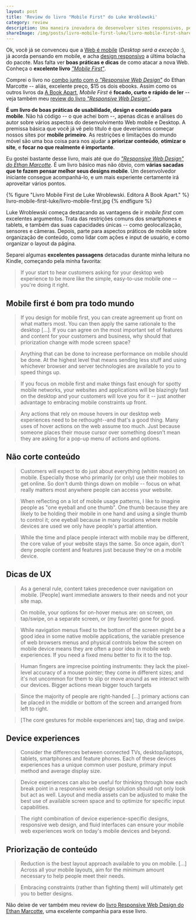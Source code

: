```yaml
---
layout: post
title: 'Review do livro "Mobile First" do Luke Wroblewski'
category: review
description: Uma maneira inovadora de desenvolver sites responsivos, pensando primeiro em mobile e depois no Desktop. Review do livro com trechos destacados.
shareImage: /img/posts/livro-mobile-first-luke/livro-mobile-first-share.jpg
---
```


Ok, você já se convenceu que a [Web é mobile](http://blog.caelum.com.br/2012-e-o-ano-do-mercado-mobile-no-brasil/ "2012 é o ano do mercado mobile no Brasil") (*Desktop será a exceção* :), já acorda pensando em mobile, e acha [design responsivo](/responsive-web-design/) a última bolacha do pacote. Mas falta ver **boas práticas e dicas** de como atacar a nova Web. Conheça o **excelente livro** [*"Mobile First"*](http://www.abookapart.com/products/mobile-first "Livro Mobile First do Luke Wroblewski").

Comprei o livro no [combo junto com o *"Responsive Web Design"*](http://www.abookapart.com/products/mobile-first-responsive-web-design-bundle)  do Ethan Marcotte -- aliás, excelente preço, $15 os dois ebooks. Assim como os outros livros da [A Book Apart](http://www.abookapart.com/), *Mobile First* é **focado, curto e rápido de ler** -- veja também meu [review do livro *"Responsive Web Design"*](/review-responsive-design-ethan-marcotte/).

**É um livro de boas práticas de usabilidade, design e conteúdo para mobile**. Não há código -- o que achei bom --, apenas dicas e análises do autor sobre vários aspectos do desenvolvimento Web mobile e Desktop. A premissa básica que você já vê pelo título é que deveríamos começar nossos sites por **mobile primeiro**. As restrições e limitações do mundo móvel são uma boa coisa para nos ajudar a **priorizar conteúdo**, **otimizar o site**, e **focar no que realmente é importante**.

Eu gostei bastante desse livro, mais até que do [*"Responsive Web Design" do Ethan Marcotte*](/review-responsive-design-ethan-marcotte/). É um livro básico mas não óbvio, com **várias sacadas que te fazem pensar melhor seus designs mobile**. Um desenvolvedor iniciante consegue acompanhá-lo, e um mais experiente certamente irá aproveitar vários pontos.

{% figure "Livro Mobile First de Luke Wroblewski. Editora A Book Apart." %}
	livro-mobile-first-luke/livro-mobile-first.jpg
{% endfigure %}

Luke Wroblewski começa destacando as vantagens de ir *mobile first* com excelentes argumentos. Trata das restrições comuns dos smartphones e tablets, e também das suas capacidades únicas -- como geolocalização, sensores e câmeras. Depois, parte para aspectos práticos de mobile sobre organização de conteúdo, como lidar com ações e input de usuário, e como organizar o layout da página.

Separei algumas **excelentes passagens** detacadas durante minha leitura no Kindle, começando pela minha favorita:

> If your start to hear customers asking for your desktop web experience to be more like the simple, easy-to-use mobile one -- you're doing it right.

## Mobile first é bom pra todo mundo

> If you design for mobile first, you can create agreement up front on what matters most. You can then apply the same rationale to the desktop [...]. If you can agree on the most important set of features and content for your customers and business, why should that priorization change with mode screen space?

> Anything that can be done to increase performance on mobile should be done. At the highest level that means sending less stuff and using whichever browser and server technologies are available to you to speed things up.

> If you focus on mobile first and make things fast enough for spotty mobile networks, your websites and applications will be blazingly fast on the desktop and your customers will love you for it -- just another advantage to embracing mobile constraints up front.

> Any actions that rely on mouse hovers in our desktop web experiences need to be rethought--and that's a good thing. Many uses of hover actions on the web assume too much. Just because someone places their mouse cursor over something doesn't mean they are asking for a pop-up menu of actions and options.

## Não corte conteúdo

> Customers will expect to do just about everything (whitin reason) on mobile. Especially those who primarily (or only) use their mobiles to get online. So don't dumb things down on mobile -- focus on what really matters most anywhere people can access your website.

> When reflecting on a lot of mobile usage patterns, I like to imagine people as "one eyeball and one thumb". One thumb because they are likely to be holding their mobile in one hand and using a single thumb to control it; one eyeball because in many locations where mobile devices are used we only have people's partial attention.

> While the time and place people interact with mobile may be different, the core value of your website stays the same. So once again, don't deny people content and features just because they're on a mobile device.

## Dicas de UX

> As a general rule, content takes precedence over navigation on mobile. [People] want immediate answers to their needs and not your site map.

> On mobile, your options for on-hover menus are: on screen, on tap/swipe, on a separate screen, or (my favorite) gone for good.

> While navigation menus fixed to the bottom of the screen might be a good idea in some native mobile applications, the variable presence of web browsers menus and physical controls below the screen on mobile device means they are often a poor idea in mobile web experiences. If you need a fixed menu better to fix it to the top.

> Human fingers are imprecise pointing instruments: they lack the pixel-level accuracy of a mouse pointer; they come in different sizes; and it's not uncommon for them to slip or move around as we interact with our devices. Bigger actions mean bigger touch targets

> Since the majority of people are right-handed [...] primary actions can be placed in the middle or bottom of the screen and arranged from left to right.

> [The core gestures for mobile experiences are] tap, drag and swipe.

## Device experiences

> Consider the differences between connected TVs, desktop/laptops, tablets, smartphones and feature phones. Each of these devices experiences has a unique common user posture, primary input method and average display size.

> Device experiences can also be useful for thinking through how each break point in a responsive web design solution should not only look but act as well. Layout and media assets can be adjusted to make the best use of available screen space and to optimize for specific input capabilities.

> The right combination of device experience-specific designs, responsive web design, and fluid interfaces can ensure your mobile web experiences work on today's mobile devices and beyond.

## Priorização de conteúdo

> Reduction is the best layout approach available to you on mobile. [...] Across all your mobile layouts, aim for the minimum amount necessary to help people meet their needs.

> Embracing constraints (rather than fighting them) will ultimately get you to better designs.

Não deixe de ver também meu review do [livro Responsive Web Design do Ethan Marcotte](/review-responsive-design-ethan-marcotte/), uma excelente companhia para esse livro.
